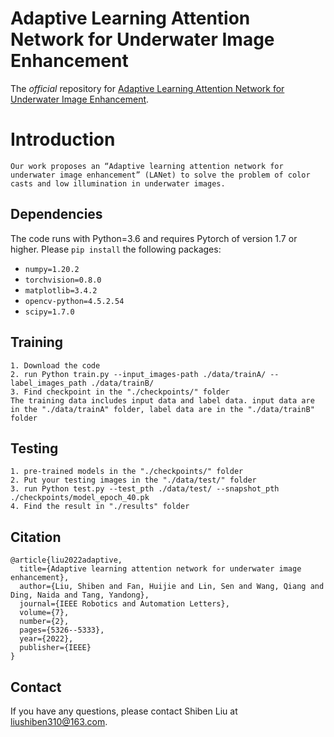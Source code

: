 # Adaptive Learning Attention Network for Underwater Image Enhancement 

The *official* repository for  [Adaptive Learning Attention Network for Underwater Image Enhancement](https://ieeexplore.ieee.org/abstract/document/9729501).

# Introduction
```
Our work proposes an “Adaptive learning attention network for underwater image enhancement” (LANet) to solve the problem of color casts and low illumination in underwater images.
```
## Dependencies

The code runs with Python=3.6 and requires Pytorch of version 1.7 or higher. Please `pip install` the following packages:

- `numpy=1.20.2`
- `torchvision=0.8.0`
- `matplotlib=3.4.2`
- `opencv-python=4.5.2.54`
- `scipy=1.7.0`

## Training
```
1. Download the code
2. run Python train.py --input_images-path ./data/trainA/ --label_images_path ./data/trainB/ 
3. Find checkpoint in the "./checkpoints/" folder
The training data includes input data and label data. input data are in the "./data/trainA" folder, label data are in the "./data/trainB" folder
```
## Testing
```
1. pre-trained models in the "./checkpoints/" folder
2. Put your testing images in the "./data/test/" folder 
3. run Python test.py --test_pth ./data/test/ --snapshot_pth ./checkpoints/model_epoch_40.pk
4. Find the result in "./results" folder
```

## Citation

```
@article{liu2022adaptive,
  title={Adaptive learning attention network for underwater image enhancement},
  author={Liu, Shiben and Fan, Huijie and Lin, Sen and Wang, Qiang and Ding, Naida and Tang, Yandong},
  journal={IEEE Robotics and Automation Letters},
  volume={7},
  number={2},
  pages={5326--5333},
  year={2022},
  publisher={IEEE}
}
```

## Contact

If you have any questions, please contact Shiben Liu at liushiben310@163.com.
